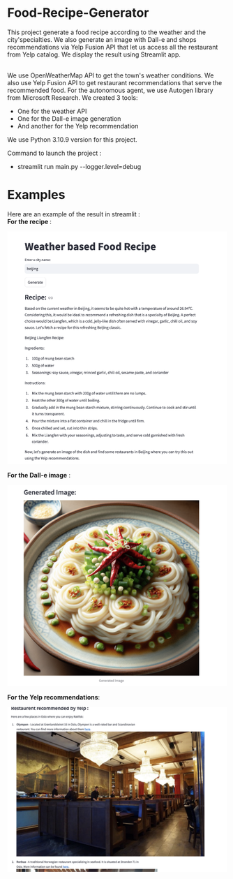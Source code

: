 # Food-Recipe-Generator
This project generate a food recipe according to the weather and the city'specialties. We also generate an image with Dall-e and shops recommendations via Yelp Fusion API that let us access all the restaurant from Yelp catalog. We display the result using Streamlit app.

<br> We use OpenWeatherMap API to get the town's weather conditions. We also use Yelp Fusion API to get restaurant recommendations that serve the recommended food. For the autonomous agent, we use Autogen library from Microsoft Research. We created 3 tools:
- One for the weather API
- One for the Dall-e image generation
- And another for the Yelp recommendation

We  use Python 3.10.9 version for this project.

Command to launch the project : 
- streamlit run main.py --logger.level=debug

# Examples
Here are an example of the result in streamlit :
<br> <b>For the recipe </b>: <p></p>
![](images/recipe.png)

<p></p> <b>For the Dall-e image</b> : <p></p>

![](images/dalle.png)

<p></p><b>For the Yelp recommendations</b>:<p></p>

![](images/yelp_reco.png)
